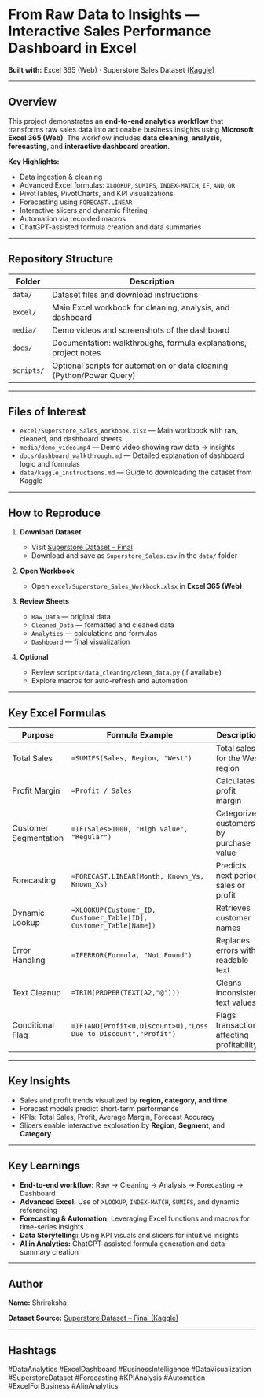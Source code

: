 # From Raw Data to Insights — Interactive Sales Performance Dashboard in Excel

**Built with:** Excel 365 (Web) · Superstore Sales Dataset ([Kaggle](https://www.kaggle.com/datasets/vivek468/superstore-dataset-final))

---

##  Overview
This project demonstrates an **end-to-end analytics workflow** that transforms raw sales data into actionable business insights using **Microsoft Excel 365 (Web)**. The workflow includes **data cleaning**, **analysis**, **forecasting**, and **interactive dashboard creation**.

**Key Highlights:**
- Data ingestion & cleaning  
- Advanced Excel formulas: `XLOOKUP`, `SUMIFS`, `INDEX-MATCH`, `IF`, `AND`, `OR`  
- PivotTables, PivotCharts, and KPI visualizations  
- Forecasting using `FORECAST.LINEAR`  
- Interactive slicers and dynamic filtering  
- Automation via recorded macros  
- ChatGPT-assisted formula creation and data summaries  

---

##  Repository Structure

| Folder | Description |
|--------|-------------|
| `data/` | Dataset files and download instructions |
| `excel/` | Main Excel workbook for cleaning, analysis, and dashboard |
| `media/` | Demo videos and screenshots of the dashboard |
| `docs/` | Documentation: walkthroughs, formula explanations, project notes |
| `scripts/` | Optional scripts for automation or data cleaning (Python/Power Query) |

---

##  Files of Interest
- `excel/Superstore_Sales_Workbook.xlsx` — Main workbook with raw, cleaned, and dashboard sheets  
- `media/demo_video.mp4` — Demo video showing raw data → insights  
- `docs/dashboard_walkthrough.md` — Detailed explanation of dashboard logic and formulas  
- `data/kaggle_instructions.md` — Guide to downloading the dataset from Kaggle  

---

##  How to Reproduce

1. **Download Dataset**  
   - Visit [Superstore Dataset – Final](https://www.kaggle.com/datasets/vivek468/superstore-dataset-final)  
   - Download and save as `Superstore_Sales.csv` in the `data/` folder

2. **Open Workbook**  
   - Open `excel/Superstore_Sales_Workbook.xlsx` in **Excel 365 (Web)**

3. **Review Sheets**  
   - `Raw_Data` — original data  
   - `Cleaned_Data` — formatted and cleaned data  
   - `Analytics` — calculations and formulas  
   - `Dashboard` — final visualization

4. **Optional**  
   - Review `scripts/data_cleaning/clean_data.py` (if available)  
   - Explore macros for auto-refresh and automation  

---

##  Key Excel Formulas

| Purpose | Formula Example | Description |
|---------|----------------|-------------|
| Total Sales | `=SUMIFS(Sales, Region, "West")` | Total sales for the West region |
| Profit Margin | `=Profit / Sales` | Calculates profit margin |
| Customer Segmentation | `=IF(Sales>1000, "High Value", "Regular")` | Categorizes customers by purchase value |
| Forecasting | `=FORECAST.LINEAR(Month, Known_Ys, Known_Xs)` | Predicts next period sales or profit |
| Dynamic Lookup | `=XLOOKUP(Customer_ID, Customer_Table[ID], Customer_Table[Name])` | Retrieves customer names |
| Error Handling | `=IFERROR(Formula, "Not Found")` | Replaces errors with readable text |
| Text Cleanup | `=TRIM(PROPER(TEXT(A2,"@")))` | Cleans inconsistent text values |
| Conditional Flag | `=IF(AND(Profit<0,Discount>0),"Loss Due to Discount","Profit")` | Flags transactions affecting profitability |

---

##  Key Insights
- Sales and profit trends visualized by **region, category, and time**  
- Forecast models predict short-term performance  
- KPIs: Total Sales, Profit, Average Margin, Forecast Accuracy  
- Slicers enable interactive exploration by **Region**, **Segment**, and **Category**  

---

##  Key Learnings
- **End-to-end workflow:** Raw → Cleaning → Analysis → Forecasting → Dashboard  
- **Advanced Excel:** Use of `XLOOKUP`, `INDEX-MATCH`, `SUMIFS`, and dynamic referencing  
- **Forecasting & Automation:** Leveraging Excel functions and macros for time-series insights  
- **Data Storytelling:** Using KPI visuals and slicers for intuitive insights  
- **AI in Analytics:** ChatGPT-assisted formula generation and data summary creation  

---

## Author

**Name:** Shriraksha  

**Dataset Source:** [Superstore Dataset – Final (Kaggle)](https://www.kaggle.com/datasets/vivek468/superstore-dataset-final)

---

## Hashtags
#DataAnalytics #ExcelDashboard #BusinessIntelligence #DataVisualization #SuperstoreDataset #Forecasting #KPIAnalysis #Automation #ExcelForBusiness #AIinAnalytics
